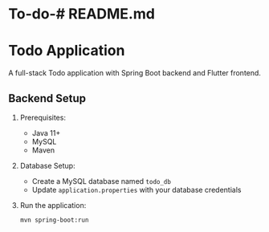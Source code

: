 # To-do-# README.md

# Todo Application

A full-stack Todo application with Spring Boot backend and Flutter frontend.

## Backend Setup

1. Prerequisites:
   - Java 11+
   - MySQL
   - Maven

2. Database Setup:
   - Create a MySQL database named `todo_db`
   - Update `application.properties` with your database credentials

3. Run the application:
   ```bash
   mvn spring-boot:run
